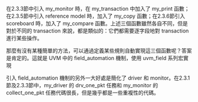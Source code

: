 在2.3.3節中引入 my_monitor 時，在 my_transaction 中加入了 my_print 函數；在2.3.5節中引入 reference model 時，加入了 my_copy 函數；在2.3.6節引入 scoreboard 時，加入了 my_compare 函數。上述三個函數雖然各自不同，但是對於不同的 transaction 來說，都是類似的：它們都需要逐字段地對 transaction 進行某些操作。

那麼有沒有某種簡單的方法，可以通過定義某些規則自動實現這三個函數呢？答案是肯定的。這就是 UVM 中的 field_automation 機制，使用 uvm_field 系列宏實現

引入 field_automation 機制的另外一大好處是簡化了 driver 和 monitor。在2.3.1節及2.3.3節中，my_driver 的 drv_one_pkt 任務和 my_monitor 的 collect_one_pkt 任務代碼很長，但是幾乎都是一些重複性的代碼。
